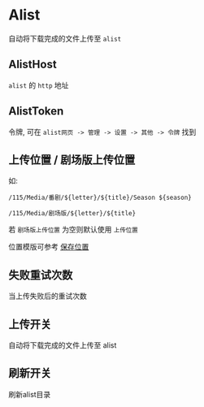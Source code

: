 # Alist

自动将下载完成的文件上传至 `alist`

## AlistHost

`alist` 的 `http` 地址

## AlistToken

令牌, 可在 `alist网页 -> 管理 -> 设置 -> 其他 -> 令牌` 找到

## 上传位置 / 剧场版上传位置

如:

`/115/Media/番剧/${letter}/${title}/Season ${season}`

`/115/Media/剧场版/${letter}/${title}`

若 `剧场版上传位置` 为空则默认使用 `上传位置`

位置模版可参考 [保存位置](/config/download#save-path)

## 失败重试次数

当上传失败后的重试次数

## 上传开关

自动将下载完成的文件上传至 alist

## 刷新开关

刷新alist目录
